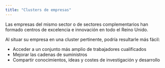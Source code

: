 ```yaml
---
title: "Clusters de empresas"
---
```


Las empresas del mismo sector o de sectores complementarios han formado centros de excelencia e innovación en todo el Reino Unido.

Al situar su empresa en una cluster pertinente, podría resultarle más fácil:

- Acceder a un conjunto más amplio de trabajadores cualificados
- Mejorar las cadenas de suministros
- Compartir conocimientos, ideas y costes de investigación y desarrollo

